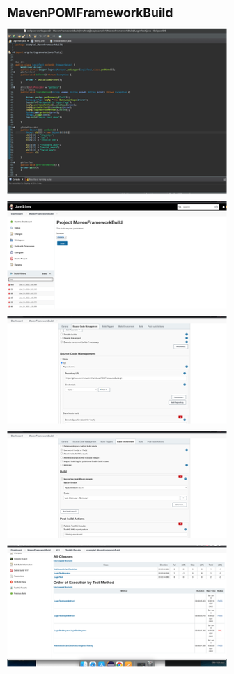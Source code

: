 # MavenPOMFrameworkBuild

![](./images/pasted-image-24.png)

![](./images/pasted-image-26.png)

![](./images/pasted-image-28.png)

![](./images/pasted-image-30.png)

![](./images/pasted-image-32.png)
